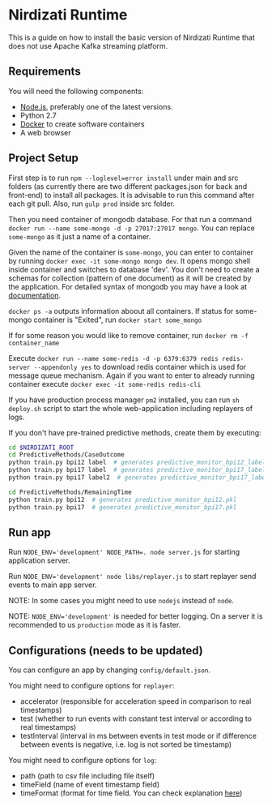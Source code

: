 # Nirdizati Runtime
This is a guide on how to install the basic version of Nirdizati Runtime that does not use Apache Kafka streaming platform.

## Requirements
You will need the following components:
* [Node.js](https://nodejs.org/en/), preferably one of the latest versions.
* Python 2.7
* [Docker](https://www.docker.com) to create software containers
* A web browser
 

## Project Setup
First step is to run `npm --loglevel=error install` under main and src folders
(as currently there are two different packages.json for back and front-end) to install all packages. 
It is advisable to run this command after each git pull. Also, run `gulp prod` inside src folder.

Then you need container of mongodb database. For that run a command `docker run --name some-mongo -d -p 27017:27017 mongo`. 
You can replace `some-mongo` as it just a name of a container.

Given the name of the container is `some-mongo`, you can enter to container by running 
`docker exec -it some-mongo mongo dev`. It opens mongo shell inside container and switches to database 'dev'.
You don't need to create a schemas for collection (pattern of one document) as it will be created by the application. 
For detailed syntax of mongodb you may have a look at [documentation](https://docs.some-mongo.com/manual/introduction/).

`docker ps -a` outputs information aboout all containers. If status for some-mongo container is "Exited", run `docker start some_mongo`

If for some reason you would like to remove container, run `docker rm -f container_name`

Execute `docker run --name some-redis -d -p 6379:6379 redis redis-server --appendonly yes` to download redis container 
which is used for message queue mechanism. Again if you want to enter to already running container execute 
`docker exec -it some-redis redis-cli`

If you have production process manager `pm2` installed, you can run `sh deploy.sh` script to start the whole web-application 
including replayers of logs. 

If you don't have pre-trained predictive methods, create them by executing:

```sh
cd $NIRDIZATI_ROOT
cd PredictiveMethods/CaseOutcome
python train.py bpi12 label  # generates predictive_monitor_bpi12_label.pkl
python train.py bpi17 label  # generates predictive_monitor_bpi17_label.pkl
python train.py bpi17 label2  # generates predictive_monitor_bpi17_label2.pkl

cd PredictiveMethods/RemainingTime
python train.py bpi12  # generates predictive_monitor_bpi12.pkl
python train.py bpi17  # generates predictive_monitor_bpi17.pkl
```

## Run app
Run `NODE_ENV='development' NODE_PATH=. node server.js` for starting application server. 

Run `NODE_ENV='development' node libs/replayer.js` to start replayer send events to main app server. 

NOTE: In some cases you might need to use `nodejs` instead of `node`.

NOTE: `NODE_ENV='development'` is needed for better logging. On a server it is recommended to us `production` mode 
as it is faster. 

## Configurations (needs to be updated)
You can configure an app by changing `config/default.json`.

You might need to configure options for `replayer`:

- accelerator (responsible for acceleration speed in comparison to real timestamps)
- test (whether to run events with constant test interval or according to real timestamps)
- testInterval (interval in ms between events in test mode or if difference between events is negative, i.e. log is not sorted be timestamp)

You might need to configure options for `log`:

- path (path to csv file including file itself)
- timeField (name of event timestamp field)
- timeFormat (format for time field. You can check explanation [here](https://momentjs.com/docs/#/parsing/string-format/))
